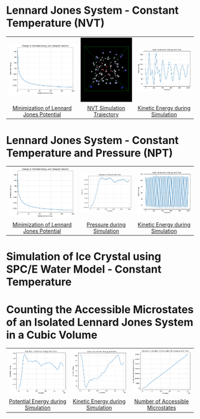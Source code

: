 # Lennard Jones System - Constant Temperature (NVT)

<table>
    <tr>
        <td align="center"><img src="q1/descent.png" width="200"></td>
        <td align="center"><img src="q1/trajectory.gif" width="200"></td>
        <td align="center"><img src="q1/kinetic-energy.png" width="200"></td>
    </tr>
    <tr>
        <td align="center"><a href="q1/README.md">Minimization of Lennard Jones Potential</a></td>
        <td align="center"><a href="q1/README.md">NVT Simulation Trajectory</a></td>
        <td align="center"><a href="q1/README.md">Kinetic Energy during Simulation</a></td>
    </tr>
</table>

# Lennard Jones System - Constant Temperature and Pressure (NPT)

<table>
    <tr>
        <td align="center"><img src="q2/descent.png" width="200"></td>
        <td align="center"><img src="q2/pressure.png" width="200"></td>
        <td align="center"><img src="q2/kinetic-energy.png" width="200"></td>
    </tr>
    <tr>
        <td align="center"><a href="q2/README.md">Minimization of Lennard Jones Potential</a></td>
        <td align="center"><a href="q2/README.md">Pressure during Simulation</a></td>
        <td align="center"><a href="q2/README.md">Kinetic Energy during Simulation</a></td>
    </tr>
</table>

# Simulation of Ice Crystal using SPC/E Water Model - Constant Temperature

# Counting the Accessible Microstates of an Isolated Lennard Jones System in a Cubic Volume

<table>
    <tr>
        <td align="center"><img src="q4/potential-energy.png" width="200"></td>
        <td align="center"><img src="q4/kinetic-energy.png" width="200"></td>
        <td align="center"><img src="q4/num-accessible-microstates.png" width="200"></td>
    </tr>
    <tr>
        <td align="center"><a href="q4/README.md">Potential Energy during Simulation</a></td>
        <td align="center"><a href="q4/README.md">Kinetic Energy during Simulation</a></td>
        <td align="center"><a href="q4/README.md">Number of Accessible Microstates</a></td>
    </tr>
</table>

